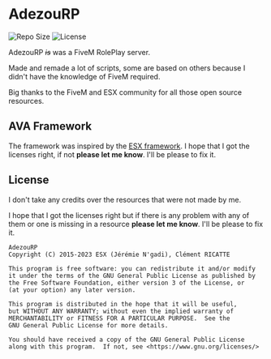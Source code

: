 # AdezouRP

![Repo Size](https://img.shields.io/github/repo-size/AvaN0x/AdezouRP?logo=github)
![License](https://img.shields.io/github/license/AvaN0x/AdezouRP?logo=github)

AdezouRP *~~is~~* was a FiveM RolePlay server.

Made and remade a lot of scripts, some are based on others because I didn't have the knowledge of FiveM required.

Big thanks to the FiveM and ESX community for all those open source resources.

## AVA Framework

The framework was inspired by the [ESX framework](https://github.com/esx-framework/esx_core).
I hope that I got the licenses right, if not **please let me know**. I'll be please to fix it.

## License

I don't take any credits over the resources that were not made by me.

I hope that I got the licenses right but if there is any problem with any of them or one is missing in a resource **please let me know**. I'll be please to fix it.

    AdezouRP
    Copyright (C) 2015-2023 ESX (Jérémie N'gadi), Clément RICATTE

    This program is free software: you can redistribute it and/or modify
    it under the terms of the GNU General Public License as published by
    the Free Software Foundation, either version 3 of the License, or
    (at your option) any later version.

    This program is distributed in the hope that it will be useful,
    but WITHOUT ANY WARRANTY; without even the implied warranty of
    MERCHANTABILITY or FITNESS FOR A PARTICULAR PURPOSE.  See the
    GNU General Public License for more details.

    You should have received a copy of the GNU General Public License
    along with this program.  If not, see <https://www.gnu.org/licenses/>
